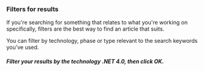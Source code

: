 ### Filters for results

If you're searching for something that relates to what you're working on specifically, filters are the best way to find an article that suits.

You can filter by technology, phase or type relevant to the search keywords you've used.

##### Filter your results by the technology .NET 4.0, then click OK.